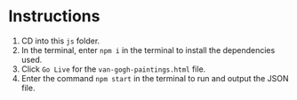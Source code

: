 # Instructions

1. CD into this `js` folder.
2. In the terminal, enter `npm i` in the terminal to install the dependencies used.
3. Click `Go Live` for the `van-gogh-paintings.html` file.
4. Enter the command `npm start` in the terminal to run and output the JSON file.
